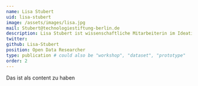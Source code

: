 ```yaml
---
name: Lisa Stubert
uid: lisa-stubert
image: /assets/images/lisa.jpg
mail: Stubert@technologiestiftung-berlin.de
description: Lisa Stubert ist wissenschaftliche Mitarbeiterin im Ideation & Prototyping Lab der Technologiestiftung Berlin im Bereich Open Data. Nach einem naturwissenschaftlichen Bachelorstudium hat sie ihren Master in Geoinformation und Visualisierung an der Universität Potsdam abgeschlossen. Ihr Fokus liegt darauf komplexe Zusammenhänge zwischen Daten zu finden, um Sachverhalte und Prozesse in unserer Umwelt besser verstehen und modellieren zu können.
twitter:
github: Lisa-Stubert
position: Open Data Researcher
type: publication # could also be "workshop", "dataset", "prototype"
order: 2
---
```


Das ist als content zu haben
